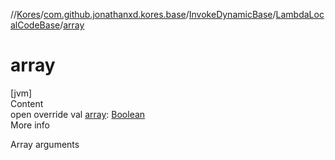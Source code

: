 //[Kores](../../../index.md)/[com.github.jonathanxd.kores.base](../../index.md)/[InvokeDynamicBase](../index.md)/[LambdaLocalCodeBase](index.md)/[array](array.md)



# array  
[jvm]  
Content  
open override val [array](array.md): [Boolean](https://kotlinlang.org/api/latest/jvm/stdlib/kotlin/-boolean/index.html)  
More info  


Array arguments

  



